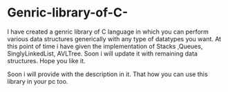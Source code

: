 # Genric-library-of-C-
I have created a genric library of C language in which you can perform various data structures generically with any type of datatypes you want. At this point of time i have given the implementation of Stacks ,Queues, SinglyLinkedList, AVLTree. Soon i will update it with remaining data structures. Hope you like it.

Soon i will provide with the description in it. That how you can use this library in your pc too.
